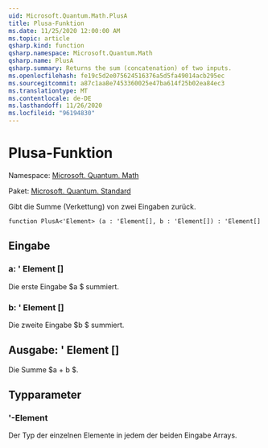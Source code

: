 ```yaml
---
uid: Microsoft.Quantum.Math.PlusA
title: Plusa-Funktion
ms.date: 11/25/2020 12:00:00 AM
ms.topic: article
qsharp.kind: function
qsharp.namespace: Microsoft.Quantum.Math
qsharp.name: PlusA
qsharp.summary: Returns the sum (concatenation) of two inputs.
ms.openlocfilehash: fe19c5d2e075624516376a5d5fa49014acb295ec
ms.sourcegitcommit: a87c1aa8e7453360025e47ba614f25b02ea84ec3
ms.translationtype: MT
ms.contentlocale: de-DE
ms.lasthandoff: 11/26/2020
ms.locfileid: "96194830"
---
```

# <a name="plusa-function"></a>Plusa-Funktion

Namespace: [Microsoft. Quantum. Math](xref:Microsoft.Quantum.Math)

Paket: [Microsoft. Quantum. Standard](https://nuget.org/packages/Microsoft.Quantum.Standard)


Gibt die Summe (Verkettung) von zwei Eingaben zurück.

```qsharp
function PlusA<'Element> (a : 'Element[], b : 'Element[]) : 'Element[]
```


## <a name="input"></a>Eingabe

### <a name="a--element"></a>a: ' Element []

Die erste Eingabe $a $ summiert.


### <a name="b--element"></a>b: ' Element []

Die zweite Eingabe $b $ summiert.



## <a name="output--element"></a>Ausgabe: ' Element []

Die Summe $a + b $.

## <a name="type-parameters"></a>Typparameter

### <a name="element"></a>'-Element

Der Typ der einzelnen Elemente in jedem der beiden Eingabe Arrays.